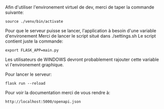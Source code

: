 Afin d'utiliser l'environement virtuel de dev, merci de taper la commande suivante:

    source ./venv/bin/activate
Pour que le serveur puisse se lancer, l'application à besoin d'une variable d'environement
Merci de lancer le script situé dans ./settings.sh
Le script contient juste la commande:

    export FLASK_APP=main.py

Les utilisateurs de WINDOWS devront probablement rajouter cette variable vi l'environement graphique.

Pour lancer le serveur:

    flask run --reload

Pour voir la documentation merci de vous rendre à:

    http://localhost:5000/openapi.json
